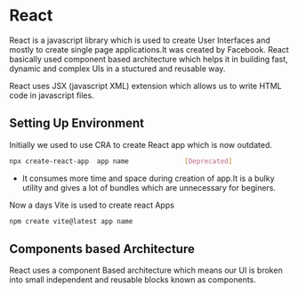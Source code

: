 # React 
React is a javascript library which is used to create User Interfaces and mostly to create single page applications.It was created by Facebook.
React basically used component based architecture which helps it in building fast, dynamic and complex UIs in a stuctured and reusable way.

React uses JSX (javascript XML) extension which allows us to write HTML code in javascript files.

## Setting Up Environment
Initially we used to use CRA  to create React app which is now outdated.  
```bash 
npx create-react-app  app name              [Deprecated]
```
- It consumes more time and space during creation of app.It is a bulky utility and gives a lot of bundles which are unnecessary for beginers.


Now a days Vite is used to create react Apps
```bash 
npm create vite@latest app name           
```

## Components based Architecture
React uses a component Based architecture which means our UI is broken into small independent and reusable blocks known as components.



